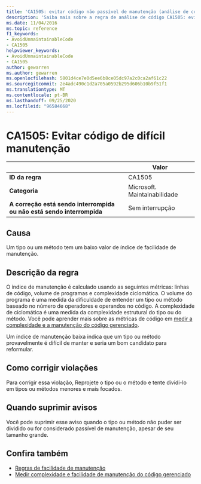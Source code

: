```yaml
---
title: 'CA1505: evitar código não passível de manutenção (análise de código)'
description: 'Saiba mais sobre a regra de análise de código CA1505: evite código não passível de manutenção'
ms.date: 11/04/2016
ms.topic: reference
f1_keywords:
- AvoidUnmaintainableCode
- CA1505
helpviewer_keywords:
- AvoidUnmaintainableCode
- CA1505
author: gewarren
ms.author: gewarren
ms.openlocfilehash: 5801d4ce7e0d5ee6b8ce05dc97a2c0ca2af61c22
ms.sourcegitcommit: 2e4adc490c1d2a705a0592b295d606b10b9f51f1
ms.translationtype: MT
ms.contentlocale: pt-BR
ms.lasthandoff: 09/25/2020
ms.locfileid: "96584668"
---
```

# <a name="ca1505-avoid-unmaintainable-code"></a>CA1505: Evitar código de difícil manutenção

| | Valor |
|-|-|
| **ID da regra** |CA1505|
| **Categoria** |Microsoft. Maintainabilidade|
| **A correção está sendo interrompida ou não está sendo interrompida** |Sem interrupção|

## <a name="cause"></a>Causa

Um tipo ou um método tem um baixo valor de índice de facilidade de manutenção.

## <a name="rule-description"></a>Descrição da regra

O índice de manutenção é calculado usando as seguintes métricas: linhas de código, volume de programas e complexidade ciclomática. O volume do programa é uma medida da dificuldade de entender um tipo ou método baseado no número de operadores e operandos no código. A complexidade de ciclomática é uma medida da complexidade estrutural do tipo ou do método. Você pode aprender mais sobre as métricas de código em [medir a complexidade e a manutenção do código gerenciado](/visualstudio/code-quality/code-metrics-values).

Um índice de manutenção baixa indica que um tipo ou método provavelmente é difícil de manter e seria um bom candidato para reformular.

## <a name="how-to-fix-violations"></a>Como corrigir violações

Para corrigir essa violação, Reprojete o tipo ou o método e tente dividi-lo em tipos ou métodos menores e mais focados.

## <a name="when-to-suppress-warnings"></a>Quando suprimir avisos

Você pode suprimir esse aviso quando o tipo ou método não puder ser dividido ou for considerado passível de manutenção, apesar de seu tamanho grande.

## <a name="see-also"></a>Confira também

- [Regras de facilidade de manutenção](maintainability-warnings.md)
- [Medir complexidade e facilidade de manutenção do código gerenciado](/visualstudio/code-quality/code-metrics-values)
